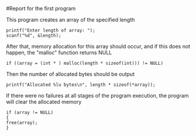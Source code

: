 #Report for the first program

This program creates an array of the specified length
```
printf("Enter length of array: ");
scanf("%d", &length);
```

After that, memory allocation for this array should occur,
and if this does not happen, the "malloc" function returns NULL
```
if ((array = (int * ) malloc(length * sizeof(int))) != NULL)
```

Then the number of allocated bytes should be output
```
printf("Allocated %lu bytes\n", length * sizeof(*array));
```

If there were no failures at all stages of the program execution, 
the program will clear the allocated memory
```
if (array != NULL)
{
free(array);
}
```
